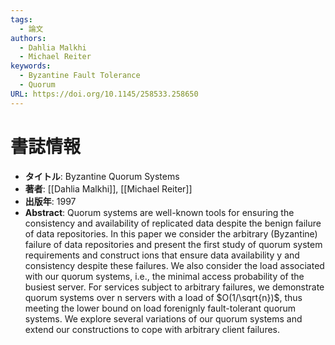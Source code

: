 ```yaml
---
tags:
  - 論文
authors:
  - Dahlia Malkhi
  - Michael Reiter
keywords:
  - Byzantine Fault Tolerance
  - Quorum
URL: https://doi.org/10.1145/258533.258650
---
```


# 書誌情報
- **タイトル**: Byzantine Quorum Systems
- **著者**: [[Dahlia Malkhi]], [[Michael Reiter]]
- **出版年**: 1997
- **Abstract**: Quorum systems are well-known tools for ensuring the consistency and availability of replicated data despite the benign failure of data repositories. In this paper we consider the arbitrary (Byzantine) failure of data repositories and present the first study of quorum system requirements and construct ions that ensure data availability y and consistency despite these failures. We also consider the load associated with our quorum systems, i.e., the minimal access probability of the busiest server. For services subject to arbitrary failures, we demonstrate quorum systems over n servers with a load of $O(1/\sqrt{n})$, thus meeting the lower bound on load forenignly fault-tolerant quorum systems. We explore several variations of our quorum systems and extend our constructions to cope with arbitrary client failures.
  
